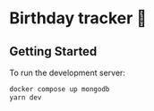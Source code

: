 # Birthday tracker 🎉

## Getting Started

To run the development server:

```bash
docker compose up mongodb
yarn dev
```
